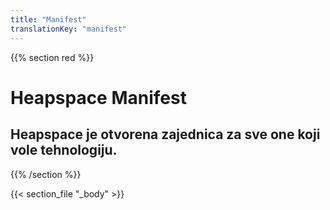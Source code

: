 ```yaml
---
title: "Manifest"
translationKey: "manifest"
---
```


{{% section red %}}
# Heapspace Manifest

## Heapspace je otvorena zajednica za sve one koji vole tehnologiju.

{{% /section %}}

{{< section_file "_body" >}}